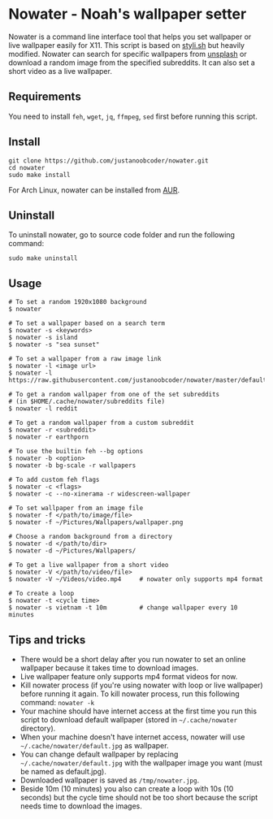 # Nowater - Noah's wallpaper setter
Nowater is a command line interface tool that helps you set wallpaper or live wallpaper easily for X11. This script is based on [styli.sh](https://github.com/thevinter/styli.sh) but heavily modified. Nowater can search for specific wallpapers from [unsplash](https://unsplash.com/) or download a random image from the specified subreddits. It can also set a short video as a live wallpaper.

## Requirements
You need to install `feh`, `wget`, `jq`, `ffmpeg`, `sed` first before running this script.

## Install
```
git clone https://github.com/justanoobcoder/nowater.git
cd nowater
sudo make install
```
For Arch Linux, nowater can be installed from [AUR](https://aur.archlinux.org/packages/nowater/).

## Uninstall
To uninstall nowater, go to source code folder and run the following command:
```
sudo make uninstall
```

## Usage
```
# To set a random 1920x1080 background
$ nowater

# To set a wallpaper based on a search term
$ nowater -s <keywords>
$ nowater -s island
$ nowater -s "sea sunset"

# To set a wallpaper from a raw image link
$ nowater -l <image url>
$ nowater -l https://raw.githubusercontent.com/justanoobcoder/nowater/master/default.jpg

# To get a random wallpaper from one of the set subreddits
# (in $HOME/.cache/nowater/subreddits file)
$ nowater -l reddit

# To get a random wallpaper from a custom subreddit
$ nowater -r <subreddit>
$ nowater -r earthporn

# To use the builtin feh --bg options
$ nowater -b <option>
$ nowater -b bg-scale -r wallpapers

# To add custom feh flags
$ nowater -c <flags>
$ nowater -c --no-xinerama -r widescreen-wallpaper

# To set wallpaper from an image file
$ nowater -f </path/to/image/file>
$ nowater -f ~/Pictures/Wallpapers/wallpaper.png

# Choose a random background from a directory
$ nowater -d </path/to/dir>
$ nowater -d ~/Pictures/Wallpapers/

# To get a live wallpaper from a short video
$ nowater -V </path/to/video/file>
$ nowater -V ~/Videos/video.mp4     # nowater only supports mp4 format

# To create a loop
$ nowater -t <cycle time>
$ nowater -s vietnam -t 10m         # change wallpaper every 10 minutes
```

## Tips and tricks
- There would be a short delay after you run nowater to set an online wallpaper because it takes time to download images.
- Live wallpaper feature only supports mp4 format videos for now.
- Kill nowater process (if you're using nowater with loop or live wallpaper) before running it again. To kill nowater process, run this following command: `nowater -k`
- Your machine should have internet access at the first time you run this script to download default wallpaper (stored in `~/.cache/nowater` directory).
- When your machine doesn't have internet access, nowater will use `~/.cache/nowater/default.jpg` as wallpaper.
- You can change default wallpaper by replacing `~/.cache/nowater/default.jpg` with the wallpaper image you want (must be named as default.jpg).
- Downloaded wallpaper is saved as `/tmp/nowater.jpg`.
- Beside 10m (10 minutes) you also can create a loop with 10s (10 seconds) but the cycle time should not be too short because the script needs time to download the images.
